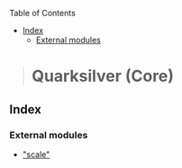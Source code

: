 <!-- START doctoc generated TOC please keep comment here to allow auto update -->
<!-- DON'T EDIT THIS SECTION, INSTEAD RE-RUN doctoc TO UPDATE -->
Table of Contents

- [Index](#index)
    - [External modules](#external-modules)

<!-- END doctoc generated TOC please keep comment here to allow auto update -->

> # Quarksilver (Core)

## Index

### External modules

* ["scale"](modules/_scale_.md)
